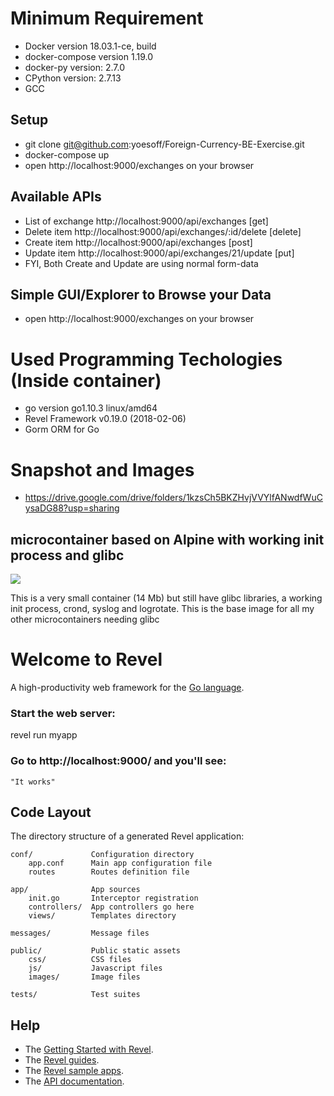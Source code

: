# Minimum Requirement
- Docker version 18.03.1-ce, build
- docker-compose version 1.19.0
- docker-py version: 2.7.0
- CPython version: 2.7.13
- GCC

## Setup
- git clone git@github.com:yoesoff/Foreign-Currency-BE-Exercise.git
- docker-compose up
- open http://localhost:9000/exchanges on your browser

## Available APIs
- List of exchange http://localhost:9000/api/exchanges [get]
- Delete item http://localhost:9000/api/exchanges/:id/delete [delete]
- Create item http://localhost:9000/api/exchanges [post]
- Update item http://localhost:9000/api/exchanges/21/update [put]
- FYI, Both Create and Update are using normal form-data

## Simple GUI/Explorer to Browse your Data
- open http://localhost:9000/exchanges on your browser

# Used Programming Techologies (Inside container)
- go version go1.10.3 linux/amd64 
- Revel Framework v0.19.0 (2018-02-06)
- Gorm ORM for Go

# Snapshot and Images
- https://drive.google.com/drive/folders/1kzsCh5BKZHvjVVYlfANwdfWuCysaDG88?usp=sharing

## microcontainer based on Alpine with working init process and glibc
[![](https://images.microbadger.com/badges/image/nimmis/alpine-glibc.svg)](https://microbadger.com/images/nimmis/alpine-glibc "Get your own image badge on microbadger.com")

This is a very small container (14 Mb) but still have glibc libraries,  a working init process, crond, syslog and logrotate. This is the base image for all my other microcontainers needing glibc


# Welcome to Revel

A high-productivity web framework for the [Go language](http://www.golang.org/).


### Start the web server:

   revel run myapp

### Go to http://localhost:9000/ and you'll see:

    "It works"

## Code Layout

The directory structure of a generated Revel application:

    conf/             Configuration directory
        app.conf      Main app configuration file
        routes        Routes definition file

    app/              App sources
        init.go       Interceptor registration
        controllers/  App controllers go here
        views/        Templates directory

    messages/         Message files

    public/           Public static assets
        css/          CSS files
        js/           Javascript files
        images/       Image files

    tests/            Test suites


## Help

* The [Getting Started with Revel](http://revel.github.io/tutorial/gettingstarted.html).
* The [Revel guides](http://revel.github.io/manual/index.html).
* The [Revel sample apps](http://revel.github.io/examples/index.html).
* The [API documentation](https://godoc.org/github.com/revel/revel).

